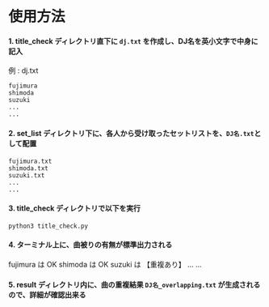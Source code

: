 # 使用方法

#### 1.  title_check ディレクトリ直下に `dj.txt` を作成し、DJ名を英小文字で中身に記入
例 : dj.txt
```
fujimura
shimoda
suzuki
...
...
```

#### 2.  set_list ディレクトリ下に、各人から受け取ったセットリストを、`DJ名.txt`として配置
```
fujimura.txt
shimoda.txt
suzuki.txt
...
...
```


#### 3.  title_check ディレクトリで以下を実行
```
python3 title_check.py
```
#### 4.  ターミナル上に、曲被りの有無が標準出力される
fujimura は OK
shimoda は OK
suzuki は 【重複あり】
...
...

#### 5.  result ディレクトリ内に、曲の重複結果 `DJ名_overlapping.txt` が生成されるので、詳細が確認出来る
